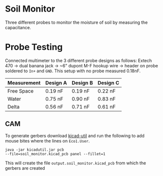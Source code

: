 # Soil Monitor
Three different probes to monitor the moisture of soil by measuring the
capacitance.  

# Probe Testing

Connected multimeter to the 3 different probe designs as follows:
Extech 470 -> dual banana jack -> ~6" dupont M-F hookup wire -> header on
probe soldered to `In+` and `GND`.  This setup with no probe measured 0.18nF.

| Measurement | Design A | Design B | Design C
| ---         | ---      | ---      | ---       |
| Free Space | 0.19 nF  |  0.19 nF | 0.22 nF
| Water |     0.75 nF    |  0.90 nF | 0.83 nF
| Delta | 0.56 nF | 0.71 nF | 0.61 nF


## CAM
To generate gerbers download
[kicad-util](https://gitlab.com/dren.dk/kicad-util) and run the following to
add mouse bites where the lines on `Eco1.User`.  
```
java -jar kicadutil.jar pcb
--file=soil_monitor.kicad_pcb panel --fillet=1
```

This will create the file `output.soil_monitor.kicad_pcb` from which the
gerbers are created

